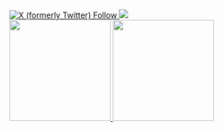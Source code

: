 <div>
<a href="https://twitter.com/henriwasd" target="_blank"><img alt="X (formerly Twitter) Follow" src="https://img.shields.io/twitter/follow/henriwasd">
</a>
<a href="https://www.linkedin.com/in/henrique-silva-215b66b6/" target="_blank"><img loading="lazy" src="https://img.shields.io/badge/-LinkedIn-%230077B5?style=for-the-badge&logo=linkedin&logoColor=white" target="_blank"></a>   
</div>
<div>
<a href="https://github.com/henriwasd">
<img loading="lazy" height="180em" src="https://github-readme-stats.vercel.app/api/top-langs/?username=henriwasd&layout=compact&langs_count=7&theme=onedark"/>
<img loading="lazy" height="180em" src="https://github-readme-stats.vercel.app/api?username=henriwasd&show_icons=true&theme=onedark&include_all_commits=true&count_private=true"/>
</div>
